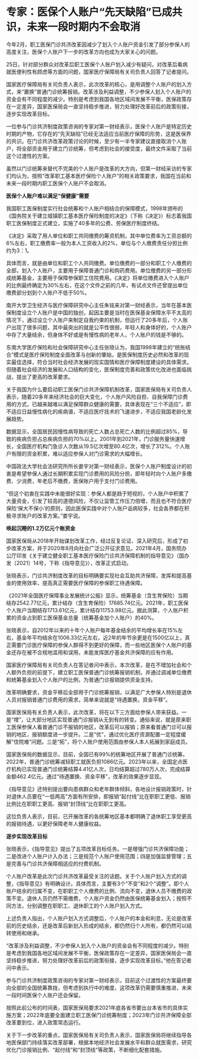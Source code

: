 # 专家：医保个人账户“先天缺陷”已成共识，未来一段时期内不会取消

今年2月，职工医保门诊共济改革因减少了划入个人账户资金引发了部分参保人的高度关注，医保个人账户下一步的改革方向也成为大家关心的问题。

25日，针对部分群众对改革后职工医保个人账户划入减少有疑问，对改革后看病就医便利性有顾虑等方面的问题，国家医疗保障局有关司负责人回答了记者提问。

国家医疗保障局有关司负责人表示，此次改革的核心，是用调整个人账户的划入方式，来“置换”普通门诊统筹报销。改革涉及利益调整，不少参保人划入个人账户的资金会有不同程度的减少。特别是考虑到我国各地区域间发展不平衡，医保政策存在一定差异，国家医保局会一直坚持稳步推进，努力处理好改革前后的政策衔接，逐步实现改革目标。

一位参与门诊共济制度政策咨询的专家对第一财经表示，医保个人账户是特定历史时期的产物，它存在的“先天缺陷”已经无法适应当前医疗保障的形势，这是医保界的共识。在门诊共济改革政策讨论的时候，至少有一半专家建议直接取消个人账户，将全部资金用于建立门诊统筹，但考虑到社会的接受度，最终文件采取了当前这个过渡性的方案。

虽然以门诊统筹来替代不完美的个人账户是改革的大方向，但第一财经采访的专家们均认为，按照“改革职工基本医疗保险个人账户”的相关政策要求，我国在当前和未来一段时期内职工医保个人账户不会取消。

**医保个人账户难以满足“保健康”需要**

我国职工医保制度实行社会统筹和个人账户相结合的保障模式，1998年颁布的《国务院关于建立城镇职工基本医疗保险制度的决定》（下称《决定》）标志着我国职工医保制度正式建立，实施了40多年的公费、劳保医疗制度终结。

《决定》采取了用人单位和职工共同缴费的筹资机制，其中单位费率为工资总额的6%左右，职工缴费率一般为本人工资收入的2%，单位与个人缴费责任分担比例约为3：1。

具体而言，就是由单位和职工个人共同缴费。单位缴费的一部分和职工个人缴费的全部，划入个人账户，主要用于保障普通门诊和购药费用。单位缴费的另一部分形成统筹基金，主要用于保障参保职工住院费用。《决定》将单位缴费进入个人账户的比例最终确定为30%左右，在这个文件之前的几年，有试点文件还曾提出单位缴费部分划到个人账户不低于50%。

南开大学卫生经济与医疗保障研究中心主任朱铭来对第一财经表示，当年在基本医保制度设立个人账户是中国的独创，起因主要是当时在医保基金保障水平不太高的情况下，通过设立个人账户来制定自我约束的机制，但运行了20多年后，个人账户出现了很多问题，其中最突出的就是公平性很弱，年轻人和身体好的，个人账户中存了大量结余，但身体不好或是有慢性病的老年人，个人账户的钱是不够的。

东南大学医疗保险和社会保障研究中心主任张晓认为，我国1998年建立的“统账结合”模式是医疗保险制度全面改革与创新的肇始，是医保制度历史必然和改革的现实最佳选择，符合当时社会经济发展的现实国情和医疗保障制度建设的具体需求。但随着社会经济的发展和人口结构的变化，医保制度完善和政策优化改进也面临挑战，提出了更高的改革要求。

关于我国为什么要启动职工医保门诊共济保障机制改革，国家医保局有关司负责人表示，随着20多年来经济社会的巨大变化，个人账户风险自担、自我保障门诊费用的方式，已越来越难以满足保障群众健康的需要，具体表现在“三个不适应”，即不适应日益慢性病化的疾病谱，不适应医疗技术的飞速进步，不适应我国老龄化发展趋势。

数据显示，全国居民因慢性病导致的死亡人数占总死亡人数的比例超过85%，导致的疾病负担占总疾病负担的70%以上。2001年到2021年，门诊服务量快速增长，全国医疗机构门急诊人次数从19.5亿次增至80.4亿次，增长了312%。个人账户有限的资金积累，难以适应参保人对门诊需求的大幅增长。

中国政法大学社会法研究所所长娄宇对第一财经表示，医保个人账户制度设计的初衷是希望参保人通过长期积累实现门诊费用的风险分担，即年轻时向个人账户多缴费、少消费，年老后不缴费，医保账户用于支付门诊费用。

“但这个初衷在实践中未能很好实现：参保人都是趋于短视的，个人账户中积累了大量资金，引发了较高的道德风险，不仅让监管工作压力倍增，而且也不符合医疗保险‘保大不保小’的原则，因此医保实践中对个人账户诟病较多，社会各界都在积极寻求账户的改革方案。”娄宇说。

**唤起沉睡的1.2万亿元个账资金**

国家医保局从2018年开始谋划改革工作，经过反复论证、深入研究后，形成了初步改革方案，并于2020年8月向社会广泛公开征求意见。2021年4月，国务院办公厅印发《关于建立健全职工基本医疗保险门诊共济保障机制的指导意见》（国办发〔2021〕14号，下称《指导意见》），改革正式启动。

张晓表示，门诊共济制度改革的目标明确要实现社会互助共济保障，发挥和提高基金的使用效率，提高真正需要医疗保障的参保职工待遇保障。

《2021年全国医疗保障事业发展统计公报》显示，统筹基金（含生育保险）当期结存2542.77亿元，累计结存（含生育保险）17685.74亿元。2021年，职工医保个人账户当期结存1713.61亿元，累计结存11753.98亿元。据此测算，个人账户积累的资金占到职工医保基金总量（统筹基金加个人账户）的40%。

张晓表示，自2012年以来的十年个人账户每年基金结余的平均增长率在15%左右，基金年平均结余在1006.33亿元左右，近2年的年节余更是在1500亿以上，真正需要门诊医疗保障的参保人群得不到更好的保障，而一些地区医保个人账户的基金还存在被不合规地滥用和误用，未能发挥医疗基金共济保障的应有作用。

国家医疗保障局有关司负责人在答记者问中表示，本次改革，是在不增加社会和个人额外负担的前提下，建立职工医保普通门诊统筹报销机制，并通过调减单位缴费和统筹基金划入个人账户的比例，为普通门诊报销提供资金支持。

改革明确要求，资金平移后全部用于门诊统筹报销，以满足广大参保人特别是退休人员对报销普通门诊费用的需求，简单来说就是“待遇置换，资金平移”。

国家医保局有关负责人表示，此次改革，将在以下三方面给参保人带来获益。一是“增”，让大部分地区实现普通门诊报销从无到有的转变。通俗来说，就是原来职工医保参保人看普通门诊不报销的地区，改革后可以报销；原来看普通门诊可以报销的地区，报销额度进一步提升。二是“优”，通过优化医疗资源配置一定程度缓解“住院难”问题。三是“拓”，将个人账户使用范围由参保人本人拓展到家庭成员。

国家医保局的数据显示，目前，全国已有99%的统筹地区开展了普通门诊统筹。2022年，普通门诊统筹减轻职工就医负担1086亿元。2023年以来，全国定点医疗机构已实现普通门诊统筹结算4.41亿人次，日均结算超过780万人次，完成结算金额462.4亿元。通过“待遇置换、资金平移”，改革的效果逐步显现。

《指导意见》还特别提出要向患病群众和老年群体倾斜，各地设计报销政策时，针对退休人员要在“一低两高”方面有所安排，即报销“起付线”比在职职工更低、报销比例比在职职工更高、报销“封顶线”比在职职工更高。

这位负责人表示，目前，已开展改革的各统筹地区基本都明确了退休职工享受更高的报销待遇，以更好保障老年人健康权益。

**逐步实现改革目标**

张晓表示，《指导意见》提出了五项改革目标任务。一是增强门诊共济保障功能；二是改进个人账户计入办法；三是规范个人账户使用范围；四是加强监督管理；五是完善与门诊共济保障相适应的付费机制。

个人账户改革是此次门诊共济改革最受关注的话题。关于个人账户划入方式的调整，《指导意见》有明确设计。具体而言，主要有3个“不变”和2个“调整”。即个人账户结余的归属不变，在职职工个人缴费的比例、流向不变，退休人员不缴费的政策不变。退休人员仍然不需缴费，个人账户资金仍然由医保统筹基金划入；按照不同方法，分别调整在职职工、退休职工的个人账户划入方式。

上述负责人指出，个人账户划入方式调整后，个人账户的本金和利息，无论是改革前的历史结余，还是改革后新划入形成的结余，都仍然归个人所有，都仍然可以结转使用和继承。

“改革涉及利益调整，不少参保人划入个人账户的资金会有不同程度的减少。特别是考虑到我国各地区域间发展不平衡，医保政策存在一定差异，国家医保局会一直坚持稳步推进，努力处理好改革前后的政策衔接，逐步实现改革目标。”他在答记者问中表示。

参与门诊共济制度政策咨询的专家对第一财经表示，目前这个过渡性的方案最终要向全部的全国统筹靠拢，但考虑到执行中的难度，这项改革仍需要慎重推进，未来一段时间医保个人账户还会保留。

按照此前公布的时间表，国家医保局要求2021年底各省市要出台本省市的具体实施方案；2022年底要全面建立职工医保门诊统筹制度；2023年门诊共济保障全部改革要到位，进入政策常态运行。

关于下一步改革的重点，国家医保局有关司负责人表示，国家医保局将继续指导各地医保部门持续落实改革部署，根据本地经济社会发展水平和群众就医需求，研究优化门诊报销比例、“起付线”和“封顶线”等政策，不断细化配套措施。

